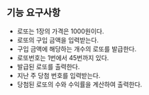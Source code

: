 기능 요구사항
------
- 로또는 1장의 가격은 1000원이다.
- 로또의 구입 금액을 입력받는다.
- 구입 금액에 해당하는 개수의 로또를 발급한다.
- 로또번호는 1번에서 45번까지 있다. 
- 발급된 로또를 출력한다.
- 지난 주 당첨 번호를 입력받는다.
- 당첨된 로또의 수와 수익률을 계산하여 출력한다.
